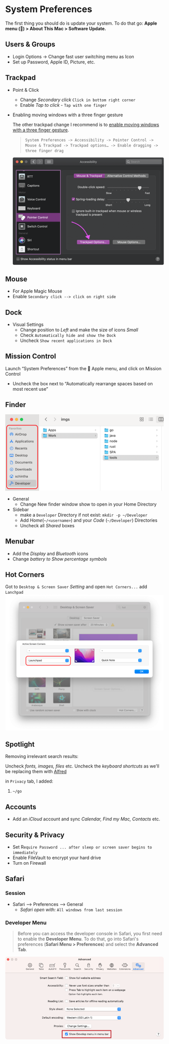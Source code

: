 # System Preferences

The first thing you should do is update your system. To do that go: **Apple menu () > About This Mac > Software Update.**

## Users & Groups

* Login Options -> Change fast user switching menu as Icon
* Set up Password, Apple ID, Picture, etc.

## Trackpad

* Point & Click
  * Change _Secondary click_ `Click in bottom right corner`
  * Enable _Tap to click_ - `Tap with one finger`

* Enabling moving windows with a three finger gesture

  The other trackpad change I recommend is to [enable moving windows with a three finger gesture](https://support.apple.com/en-us/HT204609).
  > `System Preferences -> Accessibility -> Pointer Control -> Mouse & Trackpad -> Trackpad options… -> Enable dragging -> three finger drag`

  ![settings-three-finger-drag](../images/settings-three-finger-drag.png)

## Mouse

* For Apple Magic Mouse
* Enable `Secondary click --> click on right side`

## Dock

* Visual Settings
  * Change position to _Left_ and make the size of icons _Small_
  * Check `Automatically hide and show the Dock` 
  * Uncheck `Show recent applications in Dock`

## Mission Control 

Launch “System Preferences” from the  Apple menu, and click on Mission Control

* Uncheck the box next to “Automatically rearrange spaces based on most recent use”

## Finder

![finder-favorites](../images/finder-favorites.png)

* General
  * Change New finder window show to open in your Home Directory
* Sidebar
  * make a `Developer` Directory if not exist: `mkdir -p ~/Developer`
  * Add _Home_(`~/<username>`) and your _Code_ (`~/Developer`) Directories
  * Uncheck all _Shared_ boxes

## Menubar
* Add the _Display_ and _Bluetooth_ icons
* Change _battery to Show percentage symbols_

## Hot Corners
Got to `Desktop & Screen Saver` _Setting_ and open `Hot Corners...` add `Lanchpad`
![finder-favorites](../images/hot-corner.png)

## Spotlight

Removing irrelevant search results:

Uncheck _fonts, images, files_ etc.
Uncheck the _keyboard shortcuts_ as we'll be replacing them with [Alfred](https://www.alfredapp.com)

in `Privacy` tab, I added:
1. `~/go`



## Accounts

* Add an _iCloud_ account and sync _Calendar, Find my Mac, Contacts_ etc.

## Security & Privacy
* Set R`equire Password ... after sleep or screen saver begins to immediately`
* Enable FileVault to encrypt your hard drive
* Turn on Firewall

## Safari
### Session
* Safari --> Preferences --> General
  * _Safari open with:_ `All windows from last session`

### Developer Menu

> Before you can access the developer console in Safari, you first need to enable the **Developer Menu**. To do that, go into Safari's preferences (**Safari Menu > Preferences**) and select the **Advanced Tab**.

![safari-dev-preferences](../images/safari-dev-preferences.png)
